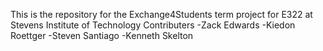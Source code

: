 This is the repository for the Exchange4Students term project for E322 at Stevens Institute of Technology
Contributers
    -Zack Edwards
    -Kiedon Roettger 
    -Steven Santiago 
    -Kenneth Skelton